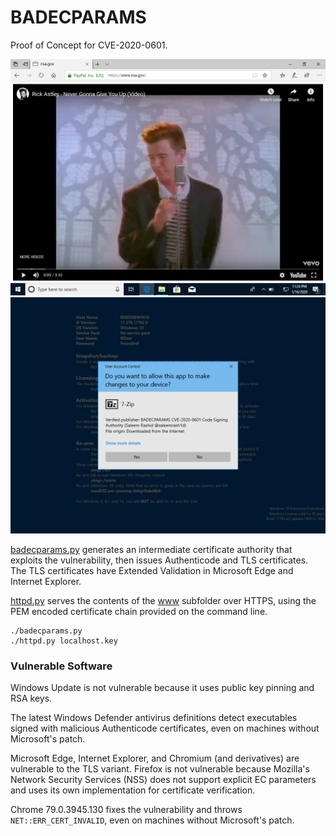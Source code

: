# BADECPARAMS

Proof of Concept for CVE-2020-0601.

![Screenshot of EV Certificate for www.nsa.gov in Microsoft Edge](screenshot.png)
![Screenshot of 7-Zip installer with Authenticode digital signature](screenshot2.png)

[badecparams.py](badecparams.py) generates an intermediate certificate
authority that exploits the vulnerability, then issues Authenticode and TLS
certificates. The TLS certificates have Extended Validation in Microsoft Edge
and Internet Explorer.

[httpd.py](httpd.py) serves the contents of the [www](www) subfolder over
HTTPS, using the PEM encoded certificate chain provided on the command line.

```shell
./badecparams.py
./httpd.py localhost.key
```

### Vulnerable Software

Windows Update is not vulnerable because it uses public key pinning and RSA
keys.

The latest Windows Defender antivirus definitions detect executables signed
with malicious Authenticode certificates, even on machines without Microsoft's
patch.

Microsoft Edge, Internet Explorer, and Chromium (and derivatives) are
vulnerable to the TLS variant. Firefox is not vulnerable because Mozilla's
Network Security Services (NSS) does not support explicit EC parameters and
uses its own implementation for certificate verification.

Chrome 79.0.3945.130 fixes the vulnerability and throws
`NET::ERR_CERT_INVALID`, even on machines without Microsoft's patch.
